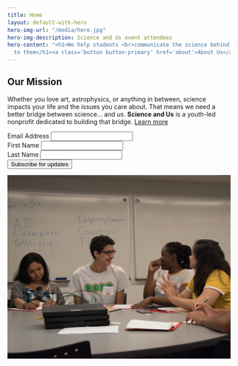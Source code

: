 ```yaml
---
title: Home
layout: default-with-hero
hero-img-url: "/media/hero.jpg"
hero-img-description: Science and Us event attendees
hero-content: "<h1>We help students <br>communicate the science behind <br>what matters
  to them</h1><a class='button button-primary' href='about'>About Us</a>"
---
```


<div class="row half-half" markdown="1">

<article markdown="1">

## Our Mission

Whether you love art, astrophysics, or anything in between, science impacts your life and the issues you care about. That means we need a better bridge between science… and *us*. **Science and Us** is a youth-led nonprofit dedicated to building that bridge. [Learn more](/about)

<!-- Begin Mailchimp Signup Form -->
<link href="//cdn-images.mailchimp.com/embedcode/classic-10_7.css" rel="stylesheet" type="text/css">
<style type="text/css">
	#mc_embed_signup form{padding-left: 0}
	/* Add your own Mailchimp form style overrides in your site stylesheet or in this style block.
	   We recommend moving this block and the preceding CSS link to the HEAD of your HTML file. */
</style>
<div id="mc_embed_signup">
<form action="https://scienceandus.us18.list-manage.com/subscribe/post?u=c6950b66f33222f9206528e94&amp;id=ca6a447e00" method="post" id="mc-embedded-subscribe-form" name="mc-embedded-subscribe-form" class="validate" target="_blank" novalidate>
    <div id="mc_embed_signup_scroll">
	
<div class="mc-field-group">
	<label for="mce-EMAIL">Email Address </label>
	<input type="email" value="" name="EMAIL" class="required email" id="mce-EMAIL">
</div>
<div class="mc-field-group">
	<label for="mce-FNAME">First Name </label>
	<input type="text" value="" name="FNAME" class="" id="mce-FNAME">
</div>
<div class="mc-field-group">
	<label for="mce-LNAME">Last Name </label>
	<input type="text" value="" name="LNAME" class="" id="mce-LNAME">
</div>
	<div id="mce-responses" class="clear">
		<div class="response" id="mce-error-response" style="display:none"></div>
		<div class="response" id="mce-success-response" style="display:none"></div>
	</div>    <!-- real people should not fill this in and expect good things - do not remove this or risk form bot signups-->
    <div style="position: absolute; left: -5000px;" aria-hidden="true"><input type="text" name="b_c6950b66f33222f9206528e94_ca6a447e00" tabindex="-1" value=""></div>
    <div class="clear"><input type="submit" value="Subscribe for updates" name="subscribe" id="mc-embedded-subscribe" class="button"></div>
    </div>
</form>
</div>
<script type='text/javascript' src='//s3.amazonaws.com/downloads.mailchimp.com/js/mc-validate.js'></script><script type='text/javascript'>(function($) {window.fnames = new Array(); window.ftypes = new Array();fnames[0]='EMAIL';ftypes[0]='email';fnames[1]='FNAME';ftypes[1]='text';fnames[2]='LNAME';ftypes[2]='text';fnames[3]='ADDRESS';ftypes[3]='address';fnames[4]='PHONE';ftypes[4]='phone';}(jQuery));var $mcj = jQuery.noConflict(true);</script>
<!--End mc_embed_signup-->

</article>

<article markdown="1">

![Science and Us participants at a table at our first event laughing, with social issues on the board in the background](/media/first-event-students-laughing.jpg)

</article>

</div>
